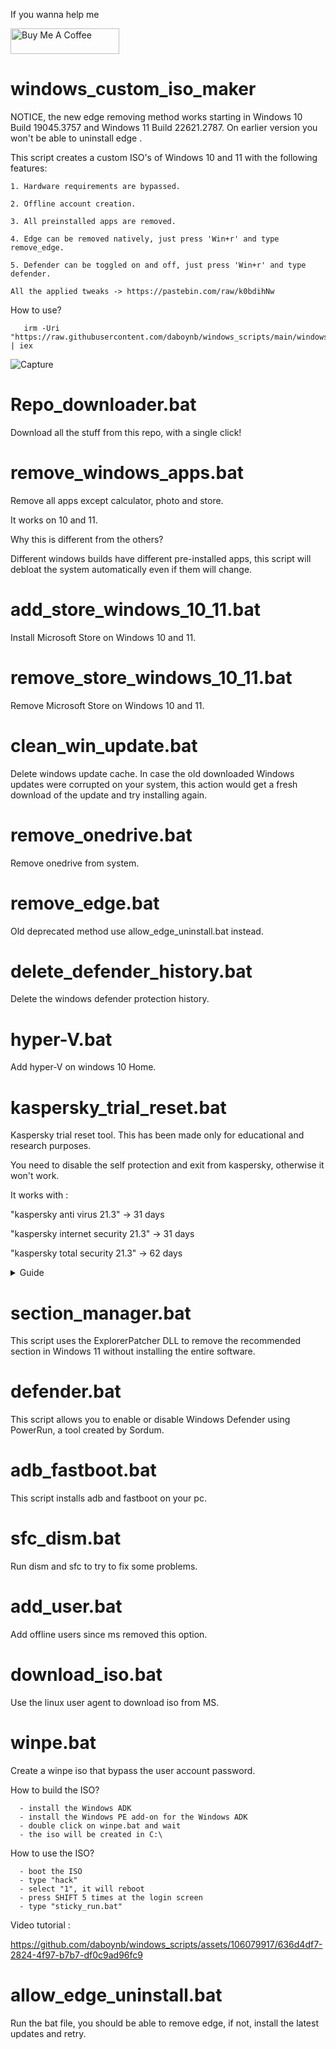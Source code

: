 If you wanna help me

<a href="https://www.buymeacoffee.com/daboynb" target="_blank"><img src="https://cdn.buymeacoffee.com/buttons/default-orange.png" alt="Buy Me A Coffee" height="41" width="174"></a>

# windows_custom_iso_maker 

NOTICE, the new edge removing method works starting in Windows 10 Build 19045.3757 and Windows 11 Build 22621.2787. On earlier version you won't be able to uninstall edge .

This script creates a custom ISO's of Windows 10 and 11 with the following features:

    1. Hardware requirements are bypassed.

    2. Offline account creation.
       
    3. All preinstalled apps are removed.
       
    4. Edge can be removed natively, just press 'Win+r' and type remove_edge.
       
    5. Defender can be toggled on and off, just press 'Win+r' and type defender.
       
    All the applied tweaks -> https://pastebin.com/raw/k0bdihNw

How to use?

       irm -Uri "https://raw.githubusercontent.com/daboynb/windows_scripts/main/windows_custom_iso_maker/downloader.ps1" | iex
       
![Capture](https://github.com/daboynb/windows_scripts/assets/106079917/e1721f80-c4c4-4e8f-80a2-1e1fc04ccfaf)

# Repo_downloader.bat
Download all the stuff from this repo, with a single click!

# remove_windows_apps.bat
Remove all apps except calculator, photo and store.

It works on 10 and 11.

Why this is different from the others?

Different windows builds have different pre-installed apps, this script will debloat the system automatically even if them will change. 

# add_store_windows_10_11.bat
Install Microsoft Store on Windows 10 and 11.

# remove_store_windows_10_11.bat
Remove Microsoft Store on Windows 10 and 11.

# clean_win_update.bat
Delete windows update cache.
In case the old downloaded Windows updates were corrupted on your system, this action would get a fresh download of the update and try installing again.

# remove_onedrive.bat
Remove onedrive from system.

# remove_edge.bat 
Old deprecated method use allow_edge_uninstall.bat instead.

# delete_defender_history.bat
Delete the windows defender protection history.

# hyper-V.bat
Add hyper-V on windows 10 Home.

# kaspersky_trial_reset.bat
Kaspersky trial reset tool. This has been made only for educational and research purposes.

You need to disable the self protection and exit from kaspersky, otherwise it won't work.

It works with :

"kaspersky anti virus 21.3" -> 31 days

"kaspersky internet security 21.3" -> 31 days

"kaspersky total security 21.3" -> 62 days

<details>
  <summary>Guide</summary>
  
![1](https://user-images.githubusercontent.com/106079917/228910713-3e71d198-d273-4a89-8f31-1787965acc7c.PNG)
![2](https://user-images.githubusercontent.com/106079917/228910715-21d23203-35eb-4552-b6bd-c48821218214.PNG)
![3](https://user-images.githubusercontent.com/106079917/228910718-c39a3816-8e21-43ce-ae66-cce92cdbdda2.PNG)
![4](https://user-images.githubusercontent.com/106079917/228910720-e707df3d-4dc5-476d-9689-b63e1ae3925a.PNG)
![5](https://user-images.githubusercontent.com/106079917/228910722-25391b8d-3dd7-4042-ab0c-de12164778dd.PNG)
![6](https://user-images.githubusercontent.com/106079917/228910725-57ef4f9b-d6e4-4302-b3ac-5860e8279e5f.PNG)
![7](https://user-images.githubusercontent.com/106079917/228910727-6fca4891-8518-40e8-831f-f72b53beaecf.PNG)
![8](https://user-images.githubusercontent.com/106079917/228910728-6c318701-2c1b-441d-abf3-f96e8d621a85.PNG)


</details>

# section_manager.bat
This script uses the ExplorerPatcher DLL to remove the recommended section in Windows 11 without installing the entire software.

# defender.bat
This script allows you to enable or disable Windows Defender using PowerRun, a tool created by Sordum.

# adb_fastboot.bat
This script installs adb and fastboot on your pc.

# sfc_dism.bat

Run dism and sfc to try to fix some problems.

# add_user.bat

Add offline users since ms removed this option.

# download_iso.bat

Use the linux user agent to download iso from MS.

# winpe.bat

Create a winpe iso that bypass the user account password.

How to build the ISO?

      - install the Windows ADK
      - install the Windows PE add-on for the Windows ADK
      - double click on winpe.bat and wait
      - the iso will be created in C:\

How to use the ISO?

      - boot the ISO
      - type "hack"
      - select "1", it will reboot
      - press SHIFT 5 times at the login screen
      - type "sticky_run.bat"

Video tutorial :


https://github.com/daboynb/windows_scripts/assets/106079917/636d4df7-2824-4f97-b7b7-df0c9ad96fc9

# allow_edge_uninstall.bat
Run the bat file, you should be able to remove edge, if not, install the latest updates and retry.